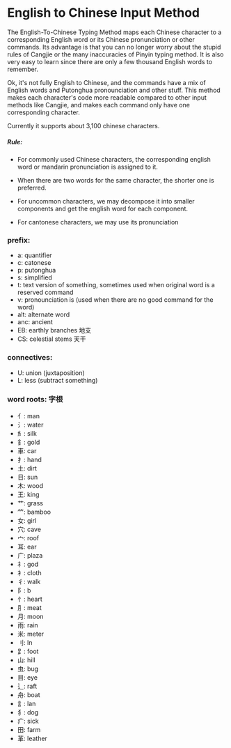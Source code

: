 # English to Chinese Input Method

The English-To-Chinese Typing Method maps each Chinese character to a corresponding English word or its Chinese pronunciation or other commands. Its advantage is that you can no longer worry about the stupid rules of Cangjie or the many inaccuracies of Pinyin typing method. It is also very easy to learn since there are only a few thousand English words to remember.

Ok, it's not fully English to Chinese, and the commands have a mix of English words and Putonghua pronounciation and other stuff. This method makes each character's code more readable compared to other input methods like Cangjie, and makes each command only have one corresponding character. 

Currently it supports about 3,100 chinese characters.

##### Rule: 

- For commonly used Chinese characters, the corresponding english word or mandarin pronunciation is assigned to it.

- When there are two words for the same character, the shorter one is preferred.

- For uncommon characters, we may decompose it into smaller components and get the english word for each component.

- For cantonese characters, we may use its pronunciation

### prefix:
- a: quantifier
- c: catonese  
- p: putonghua
- s: simplified 
- t: text version of something, sometimes used when original word is a reserved command
- v: pronounciation is (used when there are no good command for the word)
- alt: alternate word
- anc: ancient
- EB: earthly branches 地支
- CS: celestial stems 天干

### connectives:
- U: union (juxtaposition)
- L: less (subtract something)

### word roots: 字根

- 亻: man 
- 氵: water
- 糹: silk
- 釒: gold
- 車: car
- 扌: hand
- 土: dirt
- 日: sun
- 木: wood
- 王: king 
- 艹: grass
- ⺮: bamboo
- 女: girl
- 穴: cave
- 宀: roof
- 耳: ear
- 广: plaza
- 礻: god
- 衤: cloth
- 彳: walk
- 阝: b
- 忄: heart
- ⺼: meat
- 月: moon
- 雨: rain
- 米: meter
- 刂: ln
- ⻊: foot
- 山: hill
- 虫: bug
- 目: eye
- 辶: raft
- 舟: boat
- 訁: lan
- 犭: dog
- 疒: sick
- 田: farm
- 革: leather
